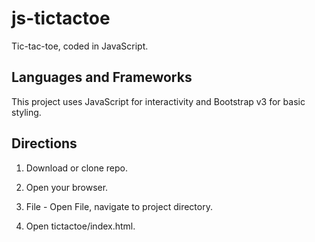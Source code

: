 # js-tictactoe

Tic-tac-toe, coded in JavaScript.

## Languages and Frameworks

This project uses JavaScript for interactivity and Bootstrap v3 for basic styling.

## Directions

1. Download or clone repo.

2. Open your browser.

3. File - Open File, navigate to project directory.

4. Open tictactoe/index.html.

